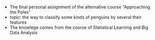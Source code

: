 - The final personal assignment of the alternative course "Approaching the Poles"
- topic: the way to classify some kinds of penguins by several their features
- The knowlege comes from the course of Statistical Learning and Big Data Analysis
